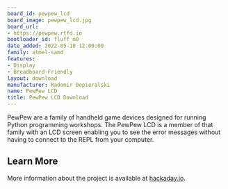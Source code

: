 ```yaml
---
board_id: pewpew_lcd
board_image: pewpew_lcd.jpg
board_url:
- https://pewpew.rtfd.io
bootloader_id: fluff_m0
date_added: 2022-05-10 12:00:00
family: atmel-samd
features:
- Display
- Breadboard-Friendly
layout: download
manufacturer: Radomir Dopieralski
name: PewPew LCD
title: PewPew LCD Download
---
```


PewPew are a family of handheld game devices designed for running Python
programming workshops. The PewPew LCD is a member of that family with an
LCD screen enabling you to see the error messages without having to
connect to the REPL from your computer.

## Learn More
More information about the project is available at [hackaday.io](https://hackaday.io/project/185291-pewpew-lcd).

